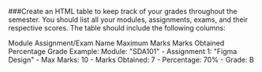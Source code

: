 ###Create an HTML table to keep track of your grades throughout the semester. You should list all your modules, assignments, exams, and their respective scores. The table should include the following columns:

Module
Assignment/Exam Name
Maximum Marks
Marks Obtained
Percentage
Grade
Example: Module: "SDA101" - Assignment 1: "Figma Design" - Max Marks: 10 - Marks Obtained: 7 - Percentage: 70% - Grade: B